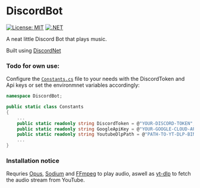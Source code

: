 # DiscordBot

[![License: MIT](https://img.shields.io/badge/License-MIT-yellow.svg)](https://opensource.org/licenses/MIT)
[![.NET](https://github.com/MatthiasHarzer/DiscordBot/actions/workflows/dotnet-desktop.yml/badge.svg?branch=production)](https://github.com/MatthiasHarzer/DiscordBot/actions/workflows/dotnet-desktop.yml)

 A neat little Discord Bot that plays music.

Built using [DiscordNet](https://discordnet.dev/)

### Todo for own use:
Configure the [`Constants.cs`](./DiscordBot/Constants.cs) file to your needs with the DiscordToken and Api keys or set the environmnet variables accordingly:
```cs
namespace DiscordBot;

public static class Constants
{
    ...
    public static readonly string DiscordToken = @"YOUR-DISCORD-TOKEN";
    public static readonly string GoogleApiKey = @"YOUR-GOOGLE-CLOUD-API-KEY";
    public static readonly string YoutubeDlpPath = @"PATH-TO-YT-DLP-BINARY";
    ...
}

```

### Installation notice

Requries [Opus](https://ftp.osuosl.org/pub/xiph/releases/opus/), [Sodium](https://download.libsodium.org/libsodium/releases/) and [FFmpeg](https://ffmpeg.org/) to play audio, aswell as [yt-dlp](https://github.com/yt-dlp/yt-dlp) to fetch the audio stream from YouTube.


